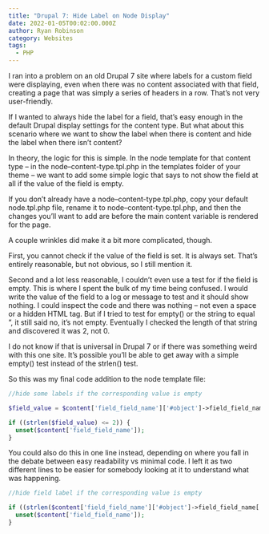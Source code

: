 ```yaml
---
title: "Drupal 7: Hide Label on Node Display"
date: 2022-01-05T00:02:00.000Z
author: Ryan Robinson
category: Websites
tags:
  - PHP
---
```


I ran into a problem on an old Drupal 7 site where labels for a custom field were displaying, even when there was no content associated with that field, creating a page that was simply a series of headers in a row. That’s not very user-friendly.

If I wanted to always hide the label for a field, that’s easy enough in the default Drupal display settings for the content type. But what about this scenario where we want to show the label when there is content and hide the label when there isn’t content?

In theory, the logic for this is simple. In the node template for that content type – in the node–content-type.tpl.php in the templates folder of your theme – we want to add some simple logic that says to not show the field at all if the value of the field is empty.

If you don’t already have a node–content-type.tpl.php, copy your default node.tpl.php file, rename it to node–content-type.tpl.php, and then the changes you’ll want to add are before the main content variable is rendered for the page.

A couple wrinkles did make it a bit more complicated, though.

First, you cannot check if the value of the field is set. It is always set. That’s entirely reasonable, but not obvious, so I still mention it.

Second and a lot less reasonable, I couldn’t even use a test for if the field is empty. This is where I spent the bulk of my time being confused. I would write the value of the field to a log or message to test and it should show nothing. I could inspect the code and there was nothing – not even a space or a hidden HTML tag. But if I tried to test for empty() or the string to equal ”, it still said no, it’s not empty. Eventually I checked the length of that string and discovered it was 2, not 0.

I do not know if that is universal in Drupal 7 or if there was something weird with this one site. It’s possible you’ll be able to get away with a simple empty() test instead of the strlen() test.

So this was my final code addition to the node template file:

```php
//hide some labels if the corresponding value is empty

$field_value = $content['field_field_name']['#object']->field_field_name['und'][0]['value'];

if ((strlen($field_value) <= 2)) {
  unset($content['field_field_name']);
}
```

You could also do this in one line instead, depending on where you fall in the debate between easy readability vs minimal code. I left it as two different lines to be easier for somebody looking at it to understand what was happening.

```php
//hide field label if the corresponding value is empty

if ((strlen($content['field_field_name']['#object']->field_field_name['und'][0]['value']) <= 2)) {
  unset($content['field_field_name']);
}
```
